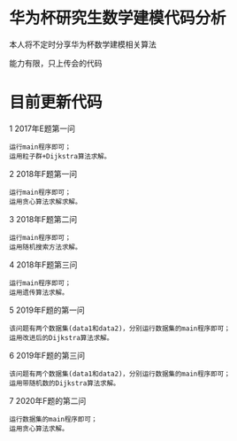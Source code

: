# 华为杯研究生数学建模代码分析
本人将不定时分享华为杯数学建模相关算法

能力有限，只上传会的代码

# 目前更新代码
1 2017年E题第一问

	运行main程序即可；
	运用粒子群+Dijkstra算法求解。
	
2 2018年F题第一问

	运行main程序即可；
	运用贪心算法求解求解。
	
3 2018年F题第二问

	运行main程序即可；
	运用随机搜索方法求解。
	
4 2018年F题第三问

	运行main程序即可；
	运用遗传算法求解。
	
5 2019年F题的第一问
	
	该问题有两个数据集(data1和data2)，分别运行数据集的main程序即可；
	运用改进后的Dijkstra算法求解。
	
6 2019年F题的第三问

	该问题有两个数据集(data1和data2)，分别运行数据集的main程序即可；
	运用带随机数的Dijkstra算法求解。
	 
7 2020年F题的第二问

	运行数据集的main程序即可；
	运用贪心算法求解。
	
